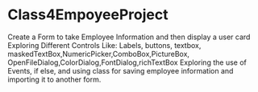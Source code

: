 # Class4EmpoyeeProject
Create a Form to take Employee Information and then display a user card  Exploring Different Controls Like: Labels, buttons, textbox, maskedTextBox,NumericPicker,ComboBox,PictureBox, OpenFileDialog,ColorDialog,FontDialog,richTextBox Exploring the use of Events, if else, and using class for saving employee information and importing it to another form.
